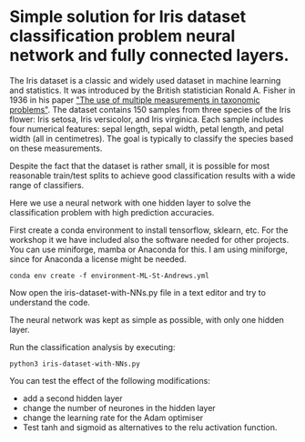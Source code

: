 # Simple solution for Iris dataset classification problem neural network and fully connected layers.

The Iris dataset is a classic and widely used dataset in machine learning and statistics. It was introduced by the British statistician Ronald A. Fisher in 1936 in his paper ["The use of multiple measurements in taxonomic problems"](https://onlinelibrary.wiley.com/doi/10.1111/j.1469-1809.1936.tb02137.x). The dataset contains 150 samples from three species of the Iris flower: Iris setosa, Iris versicolor, and Iris virginica. Each sample includes four numerical features: sepal length, sepal width, petal length, and petal width (all in centimetres). The goal is typically to classify the species based on these measurements.

Despite the fact that the dataset is rather small, it is possible for most reasonable train/test splits to achieve good classification results with a wide range of classifiers.

Here we use a neural network with one hidden layer to solve the classification problem with high prediction accuracies.

First create a conda environment to install tensorflow, sklearn, etc. For the workshop it we have included also the software needed for other projects. You can use miniforge, mamba or Anaconda for this. I am using miniforge, since for Anaconda a license might be needed.

```
conda env create -f environment-ML-St-Andrews.yml
```

Now open the iris-dataset-with-NNs.py file in a text editor and try to understand the code.

The neural network was kept as simple as possible, with only one hidden layer.

Run the classification analysis by executing:
```
python3 iris-dataset-with-NNs.py
```

You can test the effect of the following modifications:
- add a second hidden layer
- change the number of neurones in the hidden layer
- change the learning rate for the Adam optimiser
- Test tanh and sigmoid as alternatives to the relu activation function.


